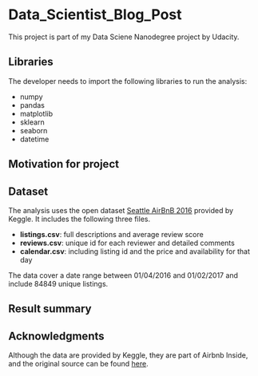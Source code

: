 # Data_Scientist_Blog_Post

This project is part of my Data Sciene Nanodegree project by Udacity.

## Libraries
The developer needs to import the following libraries to run the analysis:
- numpy 
- pandas 
- matplotlib
- sklearn
- seaborn 
- datetime

## Motivation for project

## Dataset
The analysis uses the open dataset [Seattle AirBnB 2016](https://www.kaggle.com/datasets/airbnb/seattle) provided by Keggle. It includes the following three files.

- **listings.csv**: full descriptions and average review score
- **reviews.csv**: unique id for each reviewer and detailed comments
- **calendar.csv**: including listing id and the price and availability for that day

The data cover a date range between 01/04/2016 and 01/02/2017 and include 84849 unique listings. 

## Result summary

## Acknowledgments
Although the data are provided by Keggle, they are part of Airbnb Inside, and the original source can be found [here](http://insideairbnb.com/get-the-data/).
